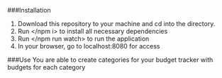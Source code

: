 ###Installation
1. Download this repository to your machine and cd into the directory.
2. Run </npm i> to install all necessary dependencies
3. Run </npm run watch> to run the application
4. In your browser, go to localhost:8080 for access

###Use
You are able to create categories for your budget tracker with budgets for each category